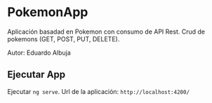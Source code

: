 # PokemonApp

Aplicación basadad en Pokemon con consumo de API Rest. Crud de pokemons (GET, POST, PUT, DELETE).

Autor: Eduardo Albuja
## Ejecutar App

Ejecutar `ng serve`. Url de la aplicación: `http://localhost:4200/`
